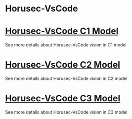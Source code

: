 # Horusec-VsCode


# [Horusec-VsCode C1 Model](/Horusec-VsCode/C1-Model/HOME)
  See more details about Horusec-VsCode vision in C1 model

# [Horusec-VsCode C2 Model](/Horusec-VsCode/C2-Model/HOME)
  See more details about Horusec-VsCode vision in C2 model

# [Horusec-VsCode C3 Model](/Horusec-VsCode/C3-Model/HOME)
  See more details about Horusec-VsCode vision in C3 model